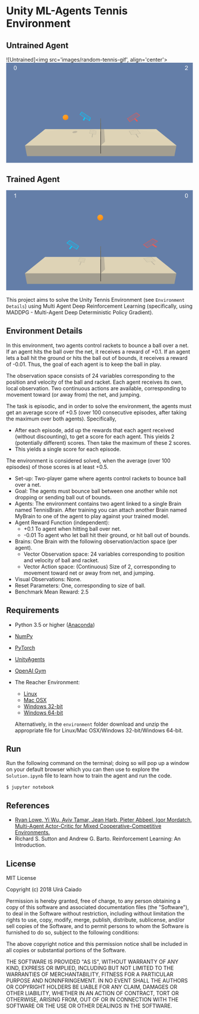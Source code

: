 Unity ML-Agents Tennis Environment
========================================


## Untrained Agent
![Untrained]<img src='images/random-tennis-gif', align='center'>
![Untrained](images/random-tennis.gif)

## Trained Agent
![Trained](images/solved-tennis.gif)


This project aims to solve the Unity Tennis Environment (see `Environment Details`) using Multi Agent Deep Reinforcement Learning (specifically, using MADDPG - Multi-Agent Deep Deterministic Policy Gradient). 

## Environment Details

In this environment, two agents control rackets to bounce a ball over a net. If an agent hits the ball over the net, it receives a reward of +0.1. If an agent lets a ball hit the ground or hits the ball out of bounds, it receives a reward of -0.01. Thus, the goal of each agent is to keep the ball in play.

The observation space consists of 24 variables corresponding to the position and velocity of the ball and racket. Each agent receives its own, local observation. Two continuous actions are available, corresponding to movement toward (or away from) the net, and jumping.

The task is episodic, and in order to solve the environment, the agents must get an average score of +0.5 (over 100 consecutive episodes, after taking the maximum over both agents). Specifically,

- After each episode, add up the rewards that each agent received (without discounting), to get a score for each agent. This yields 2 (potentially different) scores. Then take the maximum of these 2 scores.
- This yields a single score for each episode.

The environment is considered solved, when the average (over 100 episodes) of those scores is at least +0.5.

- Set-up: Two-player game where agents control rackets to bounce ball over a net.
- Goal: The agents must bounce ball between one another while not dropping or sending ball out of bounds.
- Agents: The environment contains two agent linked to a single Brain named TennisBrain. After training you can attach another Brain named MyBrain to one of the agent to play against your trained model.
- Agent Reward Function (independent):
	- +0.1 To agent when hitting ball over net.
	- -0.01 To agent who let ball hit their ground, or hit ball out of bounds.
- Brains: One Brain with the following observation/action space (per agent).
	- Vector Observation space: 24 variables corresponding to position and velocity of ball and racket.
	- Vector Action space: (Continuous) Size of 2, corresponding to movement toward net or away from net, and jumping.
- Visual Observations: None.
- Reset Parameters: One, corresponding to size of ball.
- Benchmark Mean Reward: 2.5


## Requirements

- Python 3.5 or higher ([Anaconda](https://www.anaconda.com/download/#macos))
- [NumPy](http://www.numpy.org/)
- [PyTorch](https://pytorch.org/) 
- [UnityAgents](https://github.com/Unity-Technologies/ml-agents)
- [OpenAI Gym](https://gym.openai.com/)
- The Reacher Environment: 
	- [Linux](environment/)
	- [Mac OSX](environment/)
	- [Windows 32-bit](environment/)
	- [Windows 64-bit](environment/)

	Alternatively, in the `environment` folder download and unzip the appropriate file for Linux/Mac OSX/Windows 32-bit/Windows 64-bit.

## Run

Run the following command on the terminal; doing so will pop up a window on your default browser which you can then use to explore the `Solution.ipynb` file to learn how to train the agent and run the code.

```shell
$ jupyter notebook
```


## References
- [Ryan Lowe, Yi Wu, Aviv Tamar, Jean Harb, Pieter Abbeel, Igor Mordatch, 
Multi-Agent Actor-Critic for Mixed Cooperative-Competitive Environments.](https://arxiv.org/abs/1706.02275)
- Richard S. Sutton and Andrew G. Barto. Reinforcement Learning: An Introduction.

## License

MIT License

Copyright (c) 2018 Uirá Caiado

Permission is hereby granted, free of charge, to any person obtaining a copy
of this software and associated documentation files (the "Software"), to deal
in the Software without restriction, including without limitation the rights
to use, copy, modify, merge, publish, distribute, sublicense, and/or sell
copies of the Software, and to permit persons to whom the Software is
furnished to do so, subject to the following conditions:

The above copyright notice and this permission notice shall be included in all
copies or substantial portions of the Software.

THE SOFTWARE IS PROVIDED "AS IS", WITHOUT WARRANTY OF ANY KIND, EXPRESS OR
IMPLIED, INCLUDING BUT NOT LIMITED TO THE WARRANTIES OF MERCHANTABILITY,
FITNESS FOR A PARTICULAR PURPOSE AND NONINFRINGEMENT. IN NO EVENT SHALL THE
AUTHORS OR COPYRIGHT HOLDERS BE LIABLE FOR ANY CLAIM, DAMAGES OR OTHER
LIABILITY, WHETHER IN AN ACTION OF CONTRACT, TORT OR OTHERWISE, ARISING FROM,
OUT OF OR IN CONNECTION WITH THE SOFTWARE OR THE USE OR OTHER DEALINGS IN THE
SOFTWARE.

